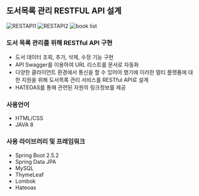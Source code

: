 ## 도서목록 관리 RESTFUL API 설계

![RESTAPI1](https://user-images.githubusercontent.com/37195463/132295056-57c696c3-6596-4b95-88db-a3264de064e2.png)
![RESTAPI2](https://user-images.githubusercontent.com/37195463/132295058-119fadf4-4682-43f2-80d7-10e258f13dd4.png)
![book list](https://user-images.githubusercontent.com/37195463/133755482-38c9ba86-b0a1-45f6-bd4b-3cccd753a3b7.png)


### 도서 목록 관리를 위해  RESTful API 구현

+ 도서 데이터 조회, 추가, 삭제, 수정 기능 구현
+ API Swagger를 이용하여 URL 리스트를 문서로 자동화
+ 다양한 클라이언트 환경에서 통신을 할 수 있어야 했기에 이러한 멀티 플랫폼에 대한 지원을 위해 도서목록 관리 서비스를 RESTful API로 설계
+ HATEOAS를 통해 관련된 자원의 링크정보를 제공


### 사용언어
+ HTML/CSS
+ JAVA 8

### 사용 라이브러리 및 프레임워크
+ Spring Boot 2.5.2
+ Spring Data JPA
+ MySQL
+ ThymeLeaf
+ Lombok
+ Hateoas
